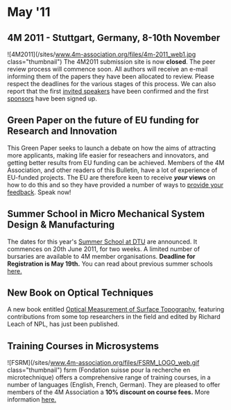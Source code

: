 # May '11

<!--break-->
## 4M 2011 - Stuttgart, Germany, 8-10th November


![4M2011](/sites/www.4m-association.org/files/4m-2011_web1.jpg class="thumbnail")
The 4M2011 submission site is now **closed**. The peer review process will commence soon. All authors will receive an e-mail informing them of the papers they have been allocated to review. Please respect the deadlines for the various stages of this process. We can also report that the first [invited speakers](/conference/2011/Invited-Speakers-0) have been confirmed and the first [sponsors](/conference/2011/Our-Sponsors) have been signed up.   
    
## Green Paper on the future of EU funding for Research and Innovation

This Green Paper seeks to launch a debate on how the aims of attracting more applicants, making life easier for reseachers and innovators, and getting better results from EU funding can be achieved. Members of the 4M Association, and other readers of this Bulletin, have a lot of experience of EU-funded projects. The EU are therefore keen to receive <b>*your* views</b> on how to do this and so they have provided a number of ways to [provide your feedback](http://ec.europa.eu/research/csfri/index_en.cfm). Speak now!  
   
## Summer School in Micro Mechanical System Design & Manufacturing

The dates for this year's [Summer School at DTU](/event/Summer-School-Micro-Manufacturing) are announced. It commences on 20th June 2011, for two weeks. A limited number of bursaries are available to 4M member organisations. **Deadline for Registration is May 19th.** You can read about previous summer schools [here.](http://www.4m-association.org/category/Tags/Summer-school)     
  
## New Book on Optical Techniques

A new book entitled [Optical Measurement of Surface Topography](http://www.amazon.co.uk/Optical-Measurement-Surface-Topography-Richard/dp/3642120113/ref=sr_1_4?ie=UTF8&qid=1303583046&sr=8-4), featuring contributions from some top researchers in the field and edited by Richard Leach of NPL, has just been published.  
  
## Training Courses in Microsystems

![FSRM](/sites/www.4m-association.org/files/FSRM_LOGO_web.gif class="thumbnail")
fsrm (Fondation suisse pour la recherche en microtechnique) offers a comprehensive range of training courses, in a number of languages (English, French, German). They are pleased to offer members of the 4M Association a <b>10% discount on course fees.</b> More information [here.](/content/fsrm-training-courses)